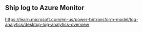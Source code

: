 ## Ship log to Azure Monitor
https://learn.microsoft.com/en-us/power-bi/transform-model/log-analytics/desktop-log-analytics-overview
